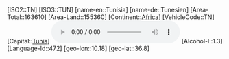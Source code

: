 ﻿---
location: [36.8,10.18]
type: Country
tags:
- geo/Country

SpocWebEntityId: 27036
isDeleted: false
confidential: public

---
[ISO2::TN]
[ISO3::TUN]
[name-en::Tunisia]
[name-de::Tunesien]
[Area-Total::163610]
[Area-Land::155360]
[Continent::[Africa](geo/Continent/Africa.md)]
[VehicleCode::TN]
[Capital::[Tunis](geo/Continent/Africa/Tunisia/Tunis.md)]
![Anthem-Tunisia](xLarge/National-Anthem/Anthem-Tunisia.mp3)
[Alcohol-l::1.3]
[Language-Id::472]
[geo-lon::10.18]
[geo-lat::36.8]

